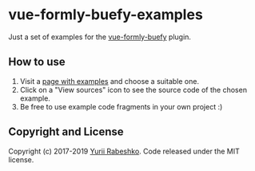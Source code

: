# vue-formly-buefy-examples
Just a set of examples for the [vue-formly-buefy](https://github.com/yarbshk/vue-formly-buefy) plugin.

## How to use
1. Visit a [page with examples](https://yarbshk.github.io/vue-formly-buefy/samples) and choose a suitable one.
2. Click on a "View sources" icon to see the source code of the chosen example.
3. Be free to use example code fragments in your own project :)

## Copyright and License
Copyright (c) 2017-2019 [Yurii Rabeshko](https://twitter.com/yarbshk). Code released under the MIT license.
